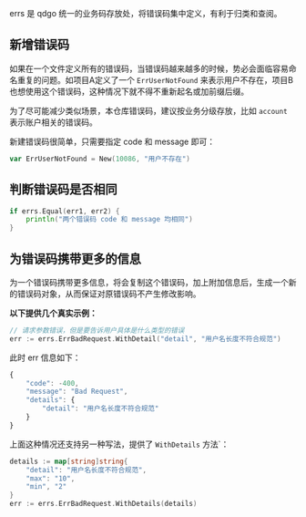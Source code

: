 
errs 是 qdgo 统一的业务码存放处，将错误码集中定义，有利于归类和查阅。

## 新增错误码

如果在一个文件定义所有的错误码，当错误码越来越多的时候，势必会面临容易命名重复的问题。如项目A定义了一个 `ErrUserNotFound` 来表示用户不存在，项目B也想使用这个错误码，这种情况下就不得不重新起名或加前缀后缀。

为了尽可能减少类似场景，本仓库错误码，建议按业务分级存放，比如 `account` 表示账户相关的错误码。

新建错误码很简单，只需要指定 code 和 message 即可：

```go
var ErrUserNotFound = New(10086, "用户不存在")
```

## 判断错误码是否相同

```go
if errs.Equal(err1, err2) {
    println("两个错误码 code 和 message 均相同")
}
```

## 为错误码携带更多的信息

为一个错误码携带更多信息，将会复制这个错误码，加上附加信息后，生成一个新的错误码对象，从而保证对原错误码不产生修改影响。

**以下提供几个真实示例：**

```go
// 请求参数错误，但是要告诉用户具体是什么类型的错误
err := errs.ErrBadRequest.WithDetail("detail", "用户名长度不符合规范")
```

此时 err 信息如下：

```javascript
{
    "code": -400,
    "message": "Bad Request",
    "details": {
        "detail": "用户名长度不符合规范"
    }
}
```

上面这种情况还支持另一种写法，提供了 `WithDetails` 方法`：

```go
details := map[string]string{
    "detail": "用户名长度不符合规范",
    "max": "10",
    "min", "2"
}
err := errs.ErrBadRequest.WithDetails(details)
```
